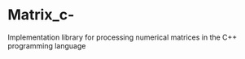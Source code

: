 # Matrix_c-
Implementation library for processing numerical matrices in the C++ programming language
